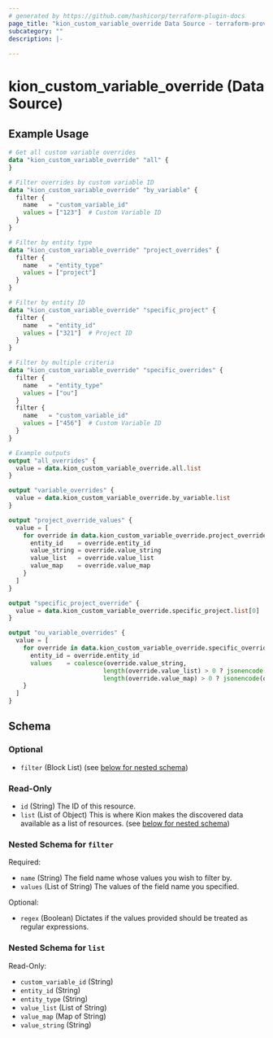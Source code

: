 ```yaml
---
# generated by https://github.com/hashicorp/terraform-plugin-docs
page_title: "kion_custom_variable_override Data Source - terraform-provider-kion"
subcategory: ""
description: |-
  
---
```


# kion_custom_variable_override (Data Source)



## Example Usage

```terraform
# Get all custom variable overrides
data "kion_custom_variable_override" "all" {
}

# Filter overrides by custom variable ID
data "kion_custom_variable_override" "by_variable" {
  filter {
    name   = "custom_variable_id"
    values = ["123"]  # Custom Variable ID
  }
}

# Filter by entity type
data "kion_custom_variable_override" "project_overrides" {
  filter {
    name   = "entity_type"
    values = ["project"]
  }
}

# Filter by entity ID
data "kion_custom_variable_override" "specific_project" {
  filter {
    name   = "entity_id"
    values = ["321"]  # Project ID
  }
}

# Filter by multiple criteria
data "kion_custom_variable_override" "specific_overrides" {
  filter {
    name   = "entity_type"
    values = ["ou"]
  }
  filter {
    name   = "custom_variable_id"
    values = ["456"]  # Custom Variable ID
  }
}

# Example outputs
output "all_overrides" {
  value = data.kion_custom_variable_override.all.list
}

output "variable_overrides" {
  value = data.kion_custom_variable_override.by_variable.list
}

output "project_override_values" {
  value = [
    for override in data.kion_custom_variable_override.project_overrides.list : {
      entity_id    = override.entity_id
      value_string = override.value_string
      value_list   = override.value_list
      value_map    = override.value_map
    }
  ]
}

output "specific_project_override" {
  value = data.kion_custom_variable_override.specific_project.list[0]
}

output "ou_variable_overrides" {
  value = [
    for override in data.kion_custom_variable_override.specific_overrides.list : {
      entity_id = override.entity_id
      values    = coalesce(override.value_string,
                          length(override.value_list) > 0 ? jsonencode(override.value_list) : null,
                          length(override.value_map) > 0 ? jsonencode(override.value_map) : null)
    }
  ]
}
```

<!-- schema generated by tfplugindocs -->
## Schema

### Optional

- `filter` (Block List) (see [below for nested schema](#nestedblock--filter))

### Read-Only

- `id` (String) The ID of this resource.
- `list` (List of Object) This is where Kion makes the discovered data available as a list of resources. (see [below for nested schema](#nestedatt--list))

<a id="nestedblock--filter"></a>
### Nested Schema for `filter`

Required:

- `name` (String) The field name whose values you wish to filter by.
- `values` (List of String) The values of the field name you specified.

Optional:

- `regex` (Boolean) Dictates if the values provided should be treated as regular expressions.


<a id="nestedatt--list"></a>
### Nested Schema for `list`

Read-Only:

- `custom_variable_id` (String)
- `entity_id` (String)
- `entity_type` (String)
- `value_list` (List of String)
- `value_map` (Map of String)
- `value_string` (String)
